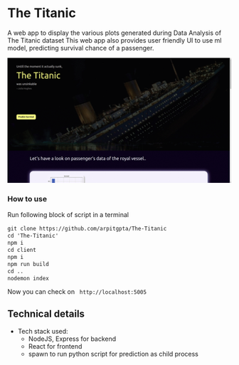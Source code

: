 # The Titanic
A web app to display the various plots generated during Data Analysis of The Titanic dataset
This web app also provides user friendly UI to use ml model, predicting survival chance of a passenger.

![](demo.gif)

### How to use
Run following block of script in a terminal

```
git clone https://github.com/arpitgpta/The-Titanic
cd 'The-Titanic'
npm i
cd client
npm i
npm run build
cd ..
nodemon index
```

Now you can check on ``` http://localhost:5005```

## Technical details

- Tech stack used: 
    - NodeJS, Express for backend
    - React for frontend
    - spawn to run python script for prediction as child process
